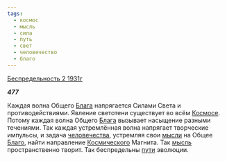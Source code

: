```yaml
---
tags:
  - космос
  - мысль
  - сила
  - путь
  - свет
  - человечество
  - благо
---
```

[Беспредельность 2 1931г](https://127.0.0.1:4002/agni/1931)

___477___

Каждая волна Общего [Блага](../../../tags/#благо) напрягается Силами Света и противодействиями. Явление светотени существует во всём [Космосе](../../../tags/#космос). Потому каждая волна Общего [Блага](../../../tags/#благо) вызывает насыщение разными течениями. Так каждая устремлённая волна напрягает творческие импульсы, и задача [человечества](../../../tags/#человечество), устремляя свои [мысли](../../../tags/#[мысль](../../../tags/#мысль)) на Общее [Благо](../../../tags/#благо), найти направление [Космического](../../../tags/#космос) Магнита. Так [мысль](../../../tags/#мысль) пространственно творит. Так беспредельны [пути](../../../tags/#путь) эволюции.   

